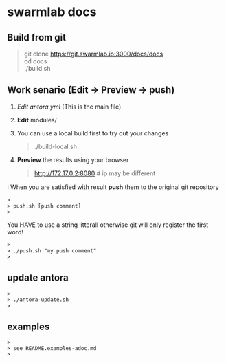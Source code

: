 # swarmlab docs
  
## Build from git

> git clone https://git.swarmlab.io:3000/docs/docs  
> cd docs  
> ./build.sh  
>
>

## Work senario (Edit -> Preview -> push)

1. *Edit antora.yml* (This is the main file)

2. **Edit** modules/

3. You can use a local build first to try out your changes

    >
    > ./build-local.sh
    >

4. **Preview** the results using your browser 

    >
    > http://172.17.0.2:8080 # ip may be different
    >


:information_source: When you are satisfied with result **push** them to the original git repository 

    >
    > push.sh [push comment]
    >
        
You HAVE to use a string litterall otherwise git will only register the first word!
        
    >
    > ./push.sh "my push comment"
    >
    
## update antora
    
    >
    > ./antora-update.sh
    >

## examples 

    >
    > see README.examples-adoc.md
    >

